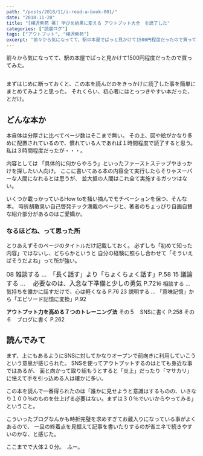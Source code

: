 ```yaml
---
path: "/posts/2018/11/i-read-a-book-001/"
date: "2018-11-28"
title: "[樺沢紫苑 著] 学びを結果に変える アウトプット大全　を読了した"
categories: ["読書ログ"]
tags: ["アウトプット", "樺沢紫苑"]
excerpt: "前々から気になってて、駅の本屋でぱっと見かけて1500円程度だったので買ってみた。まずはじめに断っておくと、この本を読んだのをきっかけに読了した事を簡単にまとめてみようと思った。それくらい、初心者に..."
---
```


前々から気になってて、駅の本屋でぱっと見かけて1500円程度だったので買ってみた。

## 

まずはじめに断っておくと、この本を読んだのをきっかけに読了した事を簡単にまとめてみようと思った。
それくらい、初心者にはとっつきやすい本だった、とだけ。

## どんな本か

本自体は分厚さに比べてページ数はそこまで無い。
その上、図や絵がかなり多めに配置されているので、慣れている人であれば１時間程度で読了すると思う。
私は３時間程度だったが・・・。

内容としては
「具体的に何からやろう」といったファーストステップやきっかけを探したい人向け。
ここに書いてある本の内容全て実行したらそりゃスーパーな人間になれるとは思うが、
並大抵の人間はこれ全て実施するガッツはない。

いくつか載っかっているHow toを掻い摘んでモチベーションを保つ、そんな本。
時折胡散臭い自己啓発チック満載のページと、著者のちょっぴり自画自賛な紹介部分があるのはご愛嬌か。

### なるほどね、って思った所

とりあえずそのページのタイトルだけ記載しておく。
必ずしも「初めて知った内容」ではないし、どちらかというと
自分の経験に照らし合わせて「そういえばそうだよね」って所が強い。

<span style="font-size: 1rem;">08 雑談する ...　「長く話す」より「ちょくちょく話す」P.58 15 議論する ... 　必要なのは、入念な下準備と少しの勇気 P.72</span>16 相談する ...　気持ちを誰かに話すだけで、心は軽くなる P.76
23 説明する ... 「意味記憶」から「エピソード記憶に変換」P.92

**アウトプット力を高める７つのトレーニング法**
その５　SNSに書く P.258
その６　ブログに書く P.262

## 読んでみて

まず、上にもあるようにSNSに対してかなりオープンで前向きに利用していこうという意思が感じられた。
SNSを使ってアウトプットするのはとても身近な事ではあるが、
面と向かって取り組もうとすると「炎上」だったり「マサカリ」に怯えて手を引っ込める人は確かに多い。

この本を読んで一番得られたのは「誰かに見せようと意識はするものの、いきなり１００％のものを仕上げる必要はない。まずは３０％でいいからやってみる」ということ。

こういったブログなんかも時折完璧を求めすぎてお蔵入りになっている事がよくあるので、
一旦の終着点を見据えて記事を書いたりするのが省エネで続きやすいのかな、と感じた。

ここまでで大体２０分。　ふー。